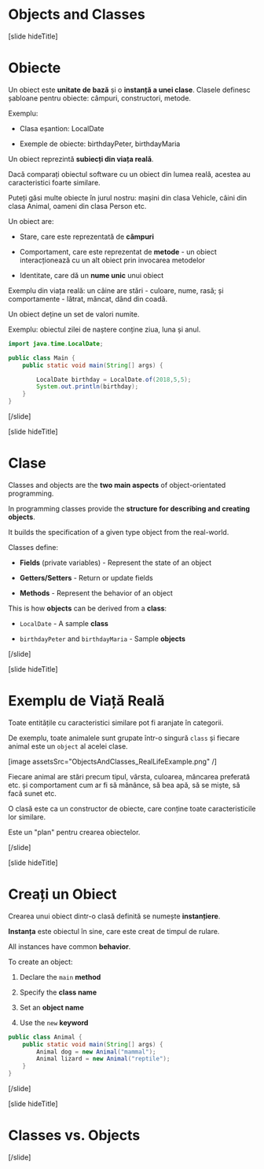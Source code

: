# Objects and Classes


[slide hideTitle]

# Obiecte

Un obiect este **unitate de bază** și o **instanță a unei clase**.
Clasele definesc șabloane pentru obiecte: câmpuri, constructori, metode.

Exemplu:

- Clasa eșantion: LocalDate

- Exemple de obiecte: birthdayPeter, birthdayMaria


Un obiect reprezintă **subiecți din viața reală**.

Dacă comparați obiectul software cu un obiect din lumea reală, acestea au caracteristici foarte similare.

Puteți găsi multe obiecte în jurul nostru: mașini din clasa Vehicle, câini din clasa Animal, oameni din clasa Person etc.

Un obiect are:

- Stare, care este reprezentată de **câmpuri**

- Comportament, care este reprezentat de **metode** - un obiect interacționează cu un alt obiect prin invocarea metodelor

- Identitate, care dă un **nume unic** unui obiect


Exemplu din viața reală: un câine are stări - culoare, nume, rasă; și comportamente - lătrat, mâncat, dând din coadă.

Un obiect deține un set de valori numite.

Exemplu: obiectul zilei de naștere conține ziua, luna și anul.

```java live
import java.time.LocalDate;

public class Main {
    public static void main(String[] args) {

        LocalDate birthday = LocalDate.of(2018,5,5);
        System.out.println(birthday);
    }
}
```
[/slide]


[slide hideTitle]
# Clase

Classes and objects are the **two main aspects** of object-orientated programming. 

In programming classes provide the **structure for describing and creating objects**. 

It builds the specification of a given type object from the real-world.

Classes define: 

- **Fields** (private variables) - Represent the state of an object

- **Getters/Setters** - Return or update fields

- **Methods** - Represent the behavior of an object


This is how **objects** can be derived from a **class**:

- `LocalDate` - A sample **class**

- `birthdayPeter` and `birthdayMaria` - Sample **objects**


[/slide]

[slide hideTitle]

# Exemplu de Viață Reală

Toate entitățile cu caracteristici similare pot fi aranjate în categorii.

De exemplu, toate animalele sunt grupate într-o singură `class` și fiecare animal este un `object` al acelei clase.

[image assetsSrc="ObjectsAndClasses_RealLifeExample.png" /]

Fiecare animal are stări precum tipul, vârsta, culoarea, mâncarea preferată etc. și comportament cum ar fi să mănânce, să bea apă, să se miște, să facă sunet etc.

O clasă este ca un constructor de obiecte, care conține toate caracteristicile lor similare. 

Este un "plan" pentru crearea obiectelor.


[/slide]

[slide hideTitle]

# Creați un Obiect

Crearea unui obiect dintr-o clasă definită se numește **instanțiere**.

**Instanța** este obiectul în sine, care este creat de timpul de rulare.

All instances have common **behavior**. 

To create an object: 

1) Declare the `main` **method**

2) Specify the **class name** 

3) Set an **object name**

4) Use the `new` **keyword** 

```java
public class Animal {
    public static void main(String[] args) {
        Animal dog = new Animal("mammal");
        Animal lizard = new Animal("reptile");
    }
}
```

[/slide]

[slide hideTitle]

# Classes vs. Objects


[/slide]